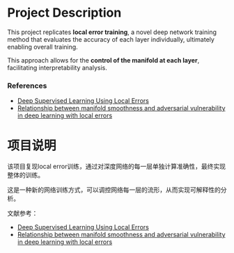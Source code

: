 # **Project Description**  
This project replicates **local error training**, a novel deep network training method that evaluates the accuracy of each layer individually, ultimately enabling overall training.  

This approach allows for the **control of the manifold at each layer**, facilitating interpretability analysis.  

### **References**  
- [Deep Supervised Learning Using Local Errors](https://www.frontiersin.org/journals/neuroscience/articles/10.3389/fnins.2018.00608/full)  
- [Relationship between manifold smoothness and adversarial vulnerability in deep learning with local errors](https://cpb.iphy.ac.cn/EN/10.1088/1674-1056/abd68e)


# 项目说明
该项目复现local error训练，通过对深度网络的每一层单独计算准确性，最终实现整体的训练。

这是一种新的网络训练方式，可以调控网络每一层的流形，从而实现可解释性的分析。

文献参考：
* [Deep Supervised Learning Using Local Errors](https://www.frontiersin.org/journals/neuroscience/articles/10.3389/fnins.2018.00608/full)
* [Relationship between manifold smoothness and adversarial vulnerability in deep learning with local errors](https://cpb.iphy.ac.cn/EN/10.1088/1674-1056/abd68e)


